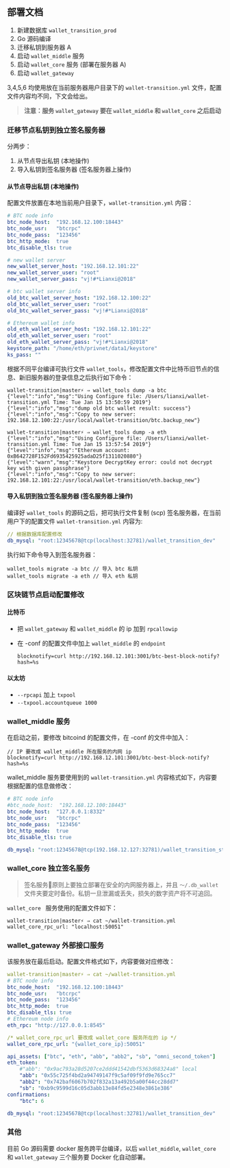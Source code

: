## 部署文档
1. 新建数据库 ```wallet_transition_prod```
2. Go 源码编译
3. 迁移私钥到服务器 A
4. 启动 ```wallet_middle``` 服务
5. 启动 ```wallet_core``` 服务 (部署在服务器 A)
6. 启动 ```wallet_gateway```

3,4,5,6 均使用放在当前服务器用户目录下的 ```wallet-transition.yml``` 文件，配置文件内容均不同，下文会给出。

> **注意：服务 ```wallet_gateway``` 要在 ```wallet_middle``` 和 ```wallet_core``` 之后启动**


### 迁移节点私钥到独立签名服务器
分两步：
1. 从节点导出私钥 (本地操作)
2. 导入私钥到签名服务器 (签名服务器上操作)

#### 从节点导出私钥 (本地操作)
配置文件放置在本地当前用户目录下，```wallet-transition.yml``` 内容：
```yml
# BTC node info
btc_node_host:  "192.168.12.100:18443"
btc_node_usr:   "btcrpc"
btc_node_pass:  "123456"
btc_http_mode:  true
btc_disable_tls: true

# new wallet server
new_wallet_server_host: "192.168.12.101:22"
new_wallet_server_user: "root"
new_wallet_server_pass: "vj!#*Lianxi@2018"

# btc wallet server info
old_btc_wallet_server_host: "192.168.12.100:22"
old_btc_wallet_server_user: "root"
old_btc_wallet_server_pass: "vj!#*Lianxi@2018"

# Ethereum wallet info
old_eth_wallet_server_host: "192.168.12.101:22"
old_eth_wallet_server_user: "root"
old_eth_wallet_server_pass: "vj!#*Lianxi@2018"
keystore_path: "/home/eth/privnet/data1/keystore"
ks_pass: ""
```
根据不同平台编译可执行文件 ```wallet_tools```，修改配置文件中比特币旧节点的信息、新旧服务器的登录信息之后执行如下命令：
```shell
wallet-transition|master⚡ ⇒ wallet_tools dump -a btc
{"level":"info","msg":"Using Configure file: /Users/lianxi/wallet-transition.yml Time: Tue Jan 15 13:50:59 2019"}
{"level":"info","msg":"dump old btc wallet result: success"}
{"level":"info","msg":"Copy to new server: 192.168.12.100:22:/usr/local/wallet-transition/btc.backup_new"}

wallet-transition|master⚡ ⇒ wallet_tools dump -a eth
{"level":"info","msg":"Using Configure file: /Users/lianxi/wallet-transition.yml Time: Tue Jan 15 13:57:54 2019"}
{"level":"info","msg":"Ethereum account: 0xB642728F152Fd6935425925adaD25f1311020880"}
{"level":"warn","msg":"Keystore DecryptKey error: could not decrypt key with given passphrase"}
{"level":"info","msg":"Copy to new server: 192.168.12.101:22:/usr/local/wallet-transition/eth.backup_new"}
```
#### 导入私钥到独立签名服务器 (签名服务器上操作)
编译好 ```wallet_tools``` 的源码之后，把可执行文件复制 (scp) 签名服务器，在当前用户下的配置文件 ```wallet-transition.yml``` 内容为:
```yml
// 根据数据库配置修改
db_mysql: "root:12345678@tcp(localhost:32781)/wallet_transition_dev"
```
执行如下命令导入到签名服务器：
```shell
wallet_tools migrate -a btc // 导入 btc 私钥
wallet_tools migrate -a eth // 导入 eth 私钥
```

### 区块链节点启动配置修改
#### 比特币
- 把 ```wallet_gateway``` 和 ```wallet_middle``` 的 ip 加到 ```rpcallowip```
- 在 -conf 的配置文件中加上 ```wallet_middle``` 的 ```endpoint```

  ```blocknotify=curl http://192.168.12.101:3001/btc-best-block-notify?hash=%s```

#### 以太坊
- ```--rpcapi``` 加上 ```txpool```
- ```--txpool.accountqueue 1000```

### wallet_middle 服务
在启动之前，要修改 bitcoind 的配置文件，在 -conf 的文件中加入：
```shell
// IP 要改成 wallet_middle 所在服务的内网 ip
blocknotify=curl http://192.168.12.101:3001/btc-best-block-notify?hash=%s
```
wallet_middle 服务要使用到的 ```wallet-transition.yml``` 内容格式如下，内容要根据配置的信息做修改：
```yml
# BTC node info
#btc_node_host:  "192.168.12.100:18443"
btc_node_host:  "127.0.0.1:8332"
btc_node_usr:   "btcrpc"
btc_node_pass:  "123456"
btc_http_mode:  true
btc_disable_tls: true

db_mysql: "root:12345678@tcp(192.168.12.127:32781)/wallet_transition_staging"
```
### wallet_core 独立签名服务
> 签名服务原则上要独立部署在安全的内网服务器上，并且 ```～/.db_wallet``` 文件夹要定时备份。私钥一旦泄漏或丢失，损失的数字资产将不可追回。

```wallet_core ``` 服务使用的配置文件如下：
```shell
wallet-transition|master⚡ ⇒ cat ~/wallet-transition.yml
wallet_core_rpc_url: "localhost:50051"
```
### wallet_gateway 外部接口服务
该服务放在最后启动。配置文件格式如下，内容要做对应修改：
```yml
wallet-transition|master⚡ ⇒ cat ~/wallet-transition.yml
# BTC node info
btc_node_host:  "192.168.12.100:18443"
btc_node_usr:   "btcrpc"
btc_node_pass:  "123456"
btc_http_mode:  true
btc_disable_tls: true
# Ethereum node info
eth_rpc: "http://127.0.0.1:8545"

/* wallet_core_rpc_url 要改成 wallet_core 服务所在的 ip */
wallet_core_rpc_url: "{wallet_core_ip}:50051"

api_assets: ["btc", "eth", "abb", "abb2", "sb", "omni_second_token"]
eth_token:
    #"abb": "0x9ac793a28d5207ce2ddd41542dbf5363d68324a8" local
    "abb": "0x55c725f4bd2a94749147f9c5af09f9fd9e765cc7"
    "abb2": "0x742baf6067b702f832a13a492b5a00f44cc28dd7"
    "sb": "0xb9c9599d16c05d3abb13e84fd5e2348e3861e386"
confirmations:
    "btc": 6

db_mysql: "root:12345678@tcp(localhost:32781)/wallet_transition_dev"
```
### 其他
目前 Go 源码需要 docker 服务跨平台编译，以后 ```wallet_middle```, ```wallet_core``` 和 ```wallet_gateway``` 三个服务要 Docker 化自动部署。
